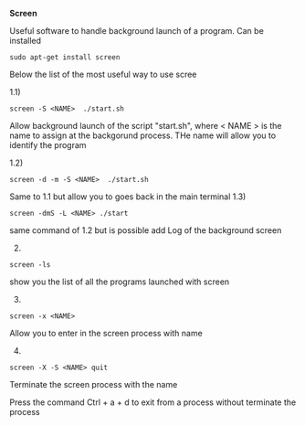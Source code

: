 **Screen**

Useful software to handle background launch of a program. Can be installed

	sudo apt-get install screen

Below the list of the most useful way to use scree

1.1)

	screen -S <NAME>  ./start.sh

Allow background launch of the script "start.sh", where < NAME > is the name to assign at the backgorund process. THe name will allow you to identify the program

1.2)

	screen -d -m -S <NAME>  ./start.sh

Same to 1.1 but allow you to goes back in the main terminal
1.3)

	screen -dmS -L <NAME> ./start

same command of 1.2 but is possible add Log of the background screen

2)

	screen -ls 

show you the list of all the programs launched with screen

3)

	screen -x <NAME>

Allow you to enter in the screen process with name <NAME>

4)

	screen -X -S <NAME> quit

Terminate the screen process with the name <NAME>  


Press the command Ctrl + a + d to exit from a process without terminate the process 
 
